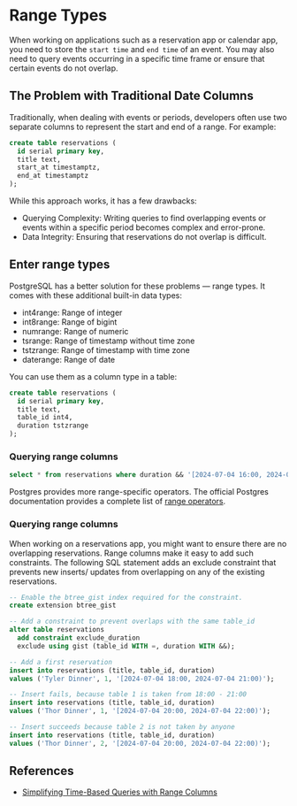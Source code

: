 # Range Types

When working on applications such as a reservation app or calendar app, you need to store the `start time` and `end time` of an event.
You may also need to query events occurring in a specific time frame or ensure that certain events do not overlap.

## The Problem with Traditional Date Columns

Traditionally, when dealing with events or periods, developers often use two separate columns to represent the start and end of a range. For example:

```sql
create table reservations (
  id serial primary key,
  title text,
  start_at timestamptz,
  end_at timestamptz
);
```

While this approach works, it has a few drawbacks:

- Querying Complexity: Writing queries to find overlapping events or events within a specific period becomes complex and error-prone.
- Data Integrity: Ensuring that reservations do not overlap is difficult.

## Enter range types

PostgreSQL has a better solution for these problems — range types. It comes with these additional built-in data types:

- int4range: Range of integer
- int8range: Range of bigint
- numrange: Range of numeric
- tsrange: Range of timestamp without time zone
- tstzrange: Range of timestamp with time zone
- daterange: Range of date

You can use them as a column type in a table:

```sql
create table reservations (
  id serial primary key,
  title text,
  table_id int4,
  duration tstzrange
);
```

### Querying range columns

```sql
select * from reservations where duration && '[2024-07-04 16:00, 2024-07-04 19:00)';
```

Postgres provides more range-specific operators. The official Postgres documentation provides a complete list of [range operators](https://www.postgresql.org/docs/9.3/functions-range.html).

### Querying range columns

When working on a reservations app, you might want to ensure there are no overlapping reservations. Range columns make it easy to add such constraints. The following SQL statement adds an exclude constraint that prevents new inserts/ updates from overlapping on any of the existing reservations.

```sql
-- Enable the btree_gist index required for the constraint.
create extension btree_gist

-- Add a constraint to prevent overlaps with the same table_id
alter table reservations
  add constraint exclude_duration
  exclude using gist (table_id WITH =, duration WITH &&);
```

```sql
-- Add a first reservation
insert into reservations (title, table_id, duration)
values ('Tyler Dinner', 1, '[2024-07-04 18:00, 2024-07-04 21:00)');

-- Insert fails, because table 1 is taken from 18:00 - 21:00
insert into reservations (title, table_id, duration)
values ('Thor Dinner', 1, '[2024-07-04 20:00, 2024-07-04 22:00)');

-- Insert succeeds because table 2 is not taken by anyone
insert into reservations (title, table_id, duration)
values ('Thor Dinner', 2, '[2024-07-04 20:00, 2024-07-04 22:00)');
```

## References

- [Simplifying Time-Based Queries with Range Columns](https://supabase.com/blog/range-columns)
